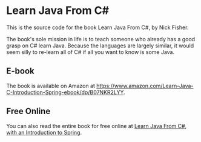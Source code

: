# Learn Java From C#
This is the source code for the book Learn Java From C#, by Nick Fisher. 

The book's sole mission in life is to teach someone who already has a good grasp on C# learn Java. 
Because the languages are largely similar, it would seem silly to re-learn all of C# if all you want to know is some Java.

## E-book

The book is available on Amazon at https://www.amazon.com/Learn-Java-C-Introduction-Spring-ebook/dp/B07NKR2LYY.

## Free Online

You can also read the entire book for free online at [Learn Java From C#, with an Introduction to Spring](https://nickolasfisher.com/book/learn-java-from-csharp).
